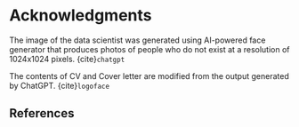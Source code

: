 # Acknowledgments

The image of the data scientist was generated using AI-powered face generator that produces photos of people who do not exist at a resolution of 1024x1024 pixels. {cite}`chatgpt`

The contents of CV and Cover letter are modified from the output generated by ChatGPT. {cite}`logoface`

## References
```{bibliography}
```


